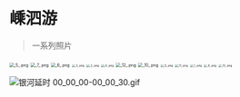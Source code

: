 # 嵊泗游

> 一系列照片

<img src="https://s2.loli.net/2023/09/03/nNf9BqYrt73gmXk.png" alt=" _5_.png" style="zoom:50%;" />



<img src="https://s2.loli.net/2023/09/03/CIP7ZMRWvcFUVBp.png" alt=" _7_.png" style="zoom:50%;" />



<img src="https://s2.loli.net/2023/09/03/BEZbdxcg5G7nVW1.png" alt=" _6_.png" style="zoom:50%;" />



<img src="https://s2.loli.net/2023/09/03/gDy1m2NteUKbi3R.png" alt=" _3_.png" style="zoom: 33%;" />



<img src="https://s2.loli.net/2023/09/03/crNUsbgoXai9pdj.png" alt=" _2_.png" style="zoom:33%;" />



<img src="https://s2.loli.net/2023/09/03/r43EhWNpbDdmHRB.png" alt=" _4_.png" style="zoom:33%;" />



<img src="https://s2.loli.net/2023/09/03/T3SNlMGcK4OjkQP.png" alt=" _12_.png" style="zoom: 50%;" />



<img src="https://s2.loli.net/2023/09/03/ibFAvt35CgmEn6a.png" alt=" _10_.png" style="zoom:50%;" />



<img src="https://s2.loli.net/2023/09/03/Secg97wpQn4rbVG.png" alt=" _9_.png" style="zoom:33%;" />



<img src="https://s2.loli.net/2023/09/03/xQjgV4vr72I3fLD.png" alt=" _11_.png" style="zoom:33%;" />



<img src="https://s2.loli.net/2023/09/03/Sf3UI5gTVz76Qak.png" alt=" _1_.png" style="zoom: 33%;" />



<img src="https://s2.loli.net/2023/09/03/prPvVwdXZe3qlmJ.png" alt=" _8_.png" style="zoom:33%;" />



<img src="https://s2.loli.net/2023/09/03/2Jjf7OH5ICXWh1Z.png" alt=" _13_.png" style="zoom: 33%;" />



![银河延时 00_00_00-00_00_30.gif](https://s2.loli.net/2023/09/03/E5d3raBGvfcQ7mD.gif)